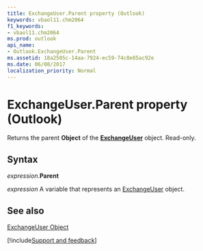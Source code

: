 ```yaml
---
title: ExchangeUser.Parent property (Outlook)
keywords: vbaol11.chm2064
f1_keywords:
- vbaol11.chm2064
ms.prod: outlook
api_name:
- Outlook.ExchangeUser.Parent
ms.assetid: 18a2505c-14aa-7924-ec59-74c8e85ac92e
ms.date: 06/08/2017
localization_priority: Normal
---
```



# ExchangeUser.Parent property (Outlook)

Returns the parent  **Object** of the **[ExchangeUser](Outlook.ExchangeUser.md)** object. Read-only.


## Syntax

_expression_.**Parent**

_expression_ A variable that represents an [ExchangeUser](Outlook.ExchangeUser.md) object.


## See also


[ExchangeUser Object](Outlook.ExchangeUser.md)

[!include[Support and feedback](~/includes/feedback-boilerplate.md)]